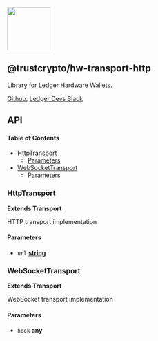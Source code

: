 <img src="https://user-images.githubusercontent.com/211411/34776833-6f1ef4da-f618-11e7-8b13-f0697901d6a8.png" height="100" />

## @trustcrypto/hw-transport-http

Library for Ledger Hardware Wallets.

[Github](https://github.com/LedgerHQ/ledgerjs/),
[Ledger Devs Slack](https://ledger-dev.slack.com/)

## API

<!-- Generated by documentation.js. Update this documentation by updating the source code. -->

#### Table of Contents

-   [HttpTransport](#httptransport)
    -   [Parameters](#parameters)
-   [WebSocketTransport](#websockettransport)
    -   [Parameters](#parameters-1)

### HttpTransport

**Extends Transport**

HTTP transport implementation

#### Parameters

-   `url` **[string](https://developer.mozilla.org/docs/Web/JavaScript/Reference/Global_Objects/String)** 

### WebSocketTransport

**Extends Transport**

WebSocket transport implementation

#### Parameters

-   `hook` **any** 
